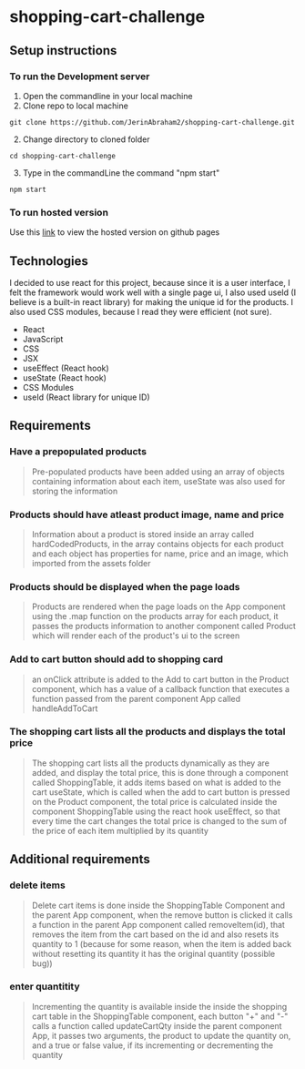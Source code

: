 # shopping-cart-challenge

## Setup instructions

### **To run the Development server**

1. Open the commandline in your local machine
2. Clone repo to local machine

```
git clone https://github.com/JerinAbraham2/shopping-cart-challenge.git
```

2. Change directory to cloned folder

```
cd shopping-cart-challenge
```

3. Type in the commandLine the command "npm start"

```
npm start
```

### **To run hosted version**

Use this [link](https://jerinabraham2.github.io/shopping-cart-challenge/) to view the hosted version on github pages

## Technologies

I decided to use react for this project, because since it is a user interface, I felt the framework would work well with a single page ui, I also used useId (I believe is a built-in react library) for making the unique id for the products. I also used CSS modules, because I read they were efficient (not sure).

- React
- JavaScript
- CSS
- JSX
- useEffect (React hook)
- useState (React hook)
- CSS Modules
- useId (React library for unique ID)

## Requirements

### Have a prepopulated products

> Pre-populated products have been added using an array of objects containing information about each item, useState was also used for storing the information

### Products should have atleast product image, name and price

> Information about a product is stored inside an array called hardCodedProducts, in the array contains objects for each product and each object has properties for name, price and an image, which imported from the assets folder

### Products should be displayed when the page loads

> Products are rendered when the page loads on the App component using the .map function on the products array for each product, it passes the products information to another component called Product which will render each of the product's ui to the screen

### Add to cart button should add to shopping card

> an onClick attribute is added to the Add to cart button in the Product component, which has a value of a callback function that executes a function passed from the parent component App called handleAddToCart

### The shopping cart lists all the products and displays the total price

> The shopping cart lists all the products dynamically as they are added, and display the total price, this is done through a component called ShoppingTable, it adds items based on what is added to the cart useState, which is called when the add to cart button is pressed on the Product component, the total price is calculated inside the component ShoppingTable using the react hook useEffect, so that every time the cart changes the total price is changed to the sum of the price of each item multiplied by its quantity

## Additional requirements

### delete items

> Delete cart items is done inside the ShoppingTable Component and the parent App component, when the remove button is clicked it calls a function in the parent App component called removeItem(id), that removes the item from the cart based on the id and also resets its quantity to 1 (because for some reason, when the item is added back without resetting its quantity it has the original quantity (possible bug))

### enter quantitity

> Incrementing the quantity is available inside the inside the shopping cart table in the ShoppingTable component, each button "+" and "-" calls a function called updateCartQty inside the parent component App, it passes two arguments, the product to update the quantity on, and a true or false value, if its incrementing or decrementing the quantity
